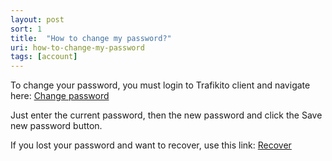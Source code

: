 ```yaml
---
layout: post
sort: 1
title:  "How to change my password?"
uri: how-to-change-my-password
tags: [account]
---
```


To change your password, you must login to Trafikito client and navigate here: [Change password](https://trafikito.com/user/account/password-change)

<!--more-->

Just enter the current password, then the new password and click the Save new password button. 

If you lost your password and want to recover, use this link: [Recover](https://trafikito.com/user/recover)